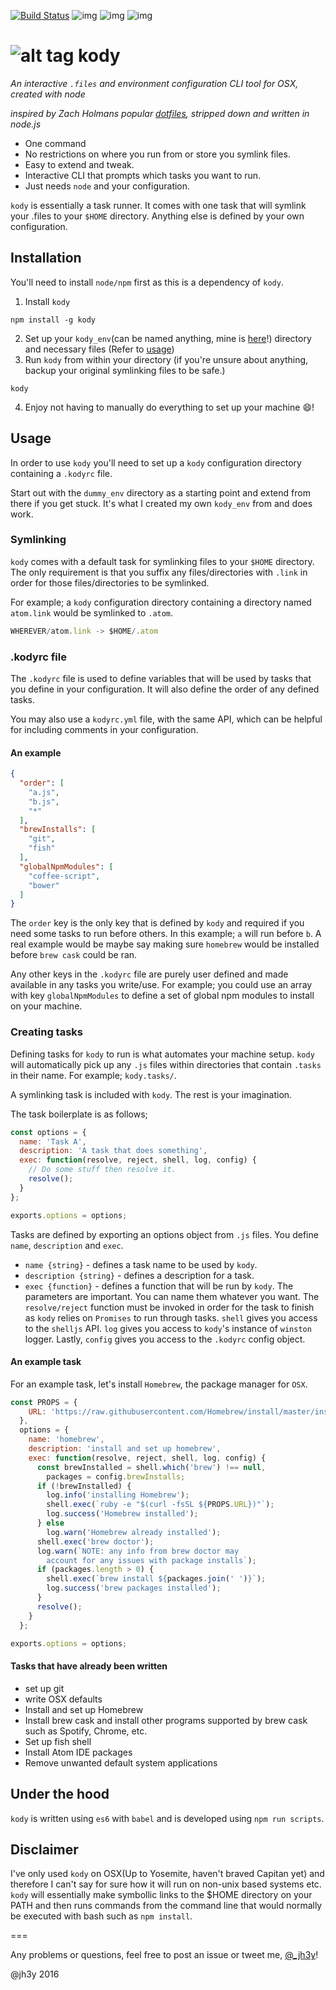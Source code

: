 [![Build Status](https://travis-ci.org/jh3y/kody.svg)](http://travis-ci.org/jh3y/kody)
![img](https://img.shields.io/badge/version-1.0.0-000000.svg)
![img](https://img.shields.io/badge/language-JS-9a12b3.svg)
![img](https://img.shields.io/badge/license-MIT-22a7f0.svg)

![alt tag](https://raw.github.com/jh3y/pics/master/kody/kody.png)
kody
===

_An interactive `.files` and environment configuration CLI tool for OSX, created with node_

_inspired by Zach Holmans popular [dotfiles](https://github.com/holman/dotfiles), stripped down and written in node.js_

* One command
* No restrictions on where you run from or store you symlink files.
* Easy to extend and tweak.
* Interactive CLI that prompts which tasks you want to run.
* Just needs `node` and your configuration.

`kody` is essentially a task runner. It comes with one task that will symlink your .files to your `$HOME` directory. Anything else is defined by your own configuration.

## Installation
You'll need to install `node/npm` first as this is a dependency of `kody`.

1. Install `kody`
```shell
npm install -g kody
```
2. Set up your `kody_env`(can be named anything, mine is [here](https://github.com/jh3y/kody_env)!) directory and necessary files (Refer to [usage](#Usage))
3. Run `kody` from within your directory (if you're unsure about anything, backup your original symlinking files to be safe.)
```shell
kody
```
4. Enjoy not having to manually do everything to set up your machine :smile:!


## Usage
In order to use `kody` you'll need to set up a `kody` configuration directory containing a `.kodyrc` file.

Start out with the `dummy_env` directory as a starting point and extend from there if you get stuck. It's what I created my own `kody_env` from and does work.

### Symlinking
`kody` comes with a default task for symlinking files to your `$HOME` directory. The only requirement is that you suffix any files/directories with `.link` in order for those files/directories to be symlinked.

For example; a `kody` configuration directory containing a directory named `atom.link` would be symlinked to `.atom`.

```js
WHEREVER/atom.link -> $HOME/.atom
```

### .kodyrc file
The `.kodyrc` file is used to define variables that will be used by tasks that you define in your configuration. It will also define the order of any defined tasks.

You may also use a `kodyrc.yml` file, with the same API, which can be helpful for including comments in your configuration.

#### An example
```json
{
  "order": [
    "a.js",
    "b.js",
    "*"
  ],
  "brewInstalls": [
    "git",
    "fish"
  ],
  "globalNpmModules": [
    "coffee-script",
    "bower"
  ]
}
```
The `order` key is the only key that is defined by `kody` and required if you need some tasks to run before others. In this example; `a` will run before `b`. A real example would be maybe say making sure `homebrew` would be installed before `brew cask` could be ran.

Any other keys in the `.kodyrc` file are purely user defined and made available in any tasks you write/use. For example; you could use an array with key `globalNpmModules` to define a set of global npm modules to install on your machine.

### Creating tasks
Defining tasks for `kody` to run is what automates your machine setup.
`kody` will automatically pick up any `.js` files within directories that contain `.tasks` in their name. For example; `kody.tasks/`.

A symlinking task is included with `kody`. The rest is your imagination.

The task boilerplate is as follows;

```js
const options = {
  name: 'Task A',
  description: 'A task that does something',
  exec: function(resolve, reject, shell, log, config) {
    // Do some stuff then resolve it.
    resolve();
  }
};

exports.options = options;
```
Tasks are defined by exporting an options object from `.js` files. You define `name`, `description` and `exec`.

* `name {string}` - defines a task name to be used by `kody`.
* `description {string}` - defines a description for a task.
* `exec {function}` - defines a function that will be run by `kody`. The parameters are important. You can name them whatever you want. The `resolve/reject` function must be invoked in order for the task to finish as `kody` relies on `Promises` to run through tasks. `shell` gives you access to the `shelljs` API. `log` gives you access to `kody`'s instance of `winston` logger. Lastly, `config` gives you access to the `.kodyrc` config object.

#### An example task
For an example task, let's install `Homebrew`, the package manager for `OSX`.

```js
const PROPS = {
    URL: 'https://raw.githubusercontent.com/Homebrew/install/master/install'
  },
  options = {
    name: 'homebrew',
    description: 'install and set up homebrew',
    exec: function(resolve, reject, shell, log, config) {
      const brewInstalled = shell.which('brew') !== null,
        packages = config.brewInstalls;
      if (!brewInstalled) {
        log.info('installing Homebrew');
        shell.exec(`ruby -e "$(curl -fsSL ${PROPS.URL})"`);
        log.success('Homebrew installed');
      } else
        log.warn('Homebrew already installed');
      shell.exec('brew doctor');
      log.warn(`NOTE: any info from brew doctor may
        account for any issues with package installs`);
      if (packages.length > 0) {
        shell.exec(`brew install ${packages.join(' ')}`);
        log.success('brew packages installed');
      }
      resolve();
    }
  };

exports.options = options;
```
#### Tasks that have already been written
* set up git
* write OSX defaults
* Install and set up Homebrew
* Install brew cask and install other programs supported by brew cask such as Spotify, Chrome, etc.
* Set up fish shell
* Install Atom IDE packages
* Remove unwanted default system applications



## Under the hood
`kody` is written using `es6` with `babel` and is developed using `npm run scripts`.

## Disclaimer
I've only used `kody` on OSX(Up to Yosemite, haven't braved Capitan yet) and therefore I can't say for sure how it will run on non-unix based systems etc. `kody` will essentially make symbollic links to the $HOME directory on your PATH and then runs commands from the command line that would normally be executed with bash such as `npm install`.

===

Any problems or questions, feel free to post an issue or tweet me, [@_jh3y](https://twitter.com/@_jh3y)!

@jh3y 2016
